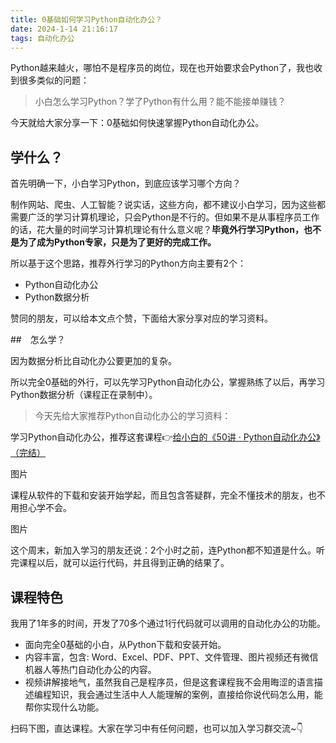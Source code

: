 ```yaml
---
title: 0基础如何学习Python自动化办公？
date: 2024-1-14 21:16:17
tags: 自动化办公
---
```



Python越来越火，哪怕不是程序员的岗位，现在也开始要求会Python了，我也收到很多类似的问题：

> 小白怎么学习Python？学了Python有什么用？能不能接单赚钱？

今天就给大家分享一下：0基础如何快速掌握Python自动化办公。

## 学什么？

首先明确一下，小白学习Python，到底应该学习哪个方向？

制作网站、爬虫、人工智能？说实话，这些方向，都不建议小白学习，因为这些都需要广泛的学习计算机理论，只会Python是不行的。但如果不是从事程序员工作的话，花大量的时间学习计算机理论有什么意义呢？**毕竟外行学习Python，也不是为了成为Python专家，只是为了更好的完成工作。**

所以基于这个思路，推荐外行学习的Python方向主要有2个：

- Python自动化办公
- Python数据分析

赞同的朋友，可以给本文点个赞，下面给大家分享对应的学习资料。


##　怎么学？

因为数据分析比自动化办公要更加的复杂。

所以完全0基础的外行，可以先学习Python自动化办公，掌握熟练了以后，再学习Python数据分析（课程正在录制中）。

> 今天先给大家推荐Python自动化办公的学习资料：

学习Python自动化办公，推荐这套课程👉[给小白的《50讲 · Python自动化办公》（完结） ](https://www.python-office.com/course/50-python-office.html)

图片

课程从软件的下载和安装开始学起，而且包含答疑群，完全不懂技术的朋友，也不用担心学不会。

图片

这个周末，新加入学习的朋友还说：2个小时之前，连Python都不知道是什么。听完课程以后，就可以运行代码，并且得到正确的结果了。

## 课程特色

我用了1年多的时间，开发了70多个通过1行代码就可以调用的自动化办公的功能。

- 面向完全0基础的小白，从Python下载和安装开始。
- 内容丰富，包含: Word、Excel、PDF、PPT、文件管理、图片视频还有微信机器人等热门自动化办公的内容。
- 视频讲解接地气，虽然我自己是程序员，但是这套课程我不会用晦涩的语言描述编程知识，我会通过生活中人人能理解的案例，直接给你说代码怎么用，能帮你实现什么功能。


扫码下图，直达课程。大家在学习中有任何问题，也可以加入学习群交流~👇

